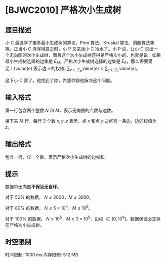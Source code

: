 # [BJWC2010] 严格次小生成树

## 题目描述

小 C 最近学了很多最小生成树的算法，Prim 算法、Kruskal 算法、消圈算法等等。正当小 C 洋洋得意之时，小 P 又来泼小 C 冷水了。小 P 说，让小 C 求出一个无向图的次小生成树，而且这个次小生成树还得是严格次小的，也就是说：如果最小生成树选择的边集是 $E_M$，严格次小生成树选择的边集是 $E_S$，那么需要满足：($value(e)$ 表示边 $e$ 的权值) $\sum_{e \in E_M}value(e)<\sum_{e \in E_S}value(e)$。

这下小 C 蒙了，他找到了你，希望你帮他解决这个问题。


## 输入格式

第一行包含两个整数 $N$ 和 $M$，表示无向图的点数与边数。

接下来 $M$ 行，每行 $3$ 个数 $x,y,z$ 表示，点 $x$ 和点 $y$ 之间有一条边，边的权值为 $z$。


## 输出格式

包含一行，仅一个数，表示严格次小生成树的边权和。


## 提示

数据中无向图**不保证无自环**。

对于 $50\%$ 的数据， $N\le 2000$，$M\le 3000$。

对于 $80\%$ 的数据， $N\le 5\times 10^4$，$M\le 10^5$。

对于 $100\%$ 的数据， $N\le 10^5$，$M\le 3\times10^5$，边权  $\in [0,10^9]$，数据保证必定存在严格次小生成树。

## 时空限制

时间限制: 1000 ms
内存限制: 512 MB
